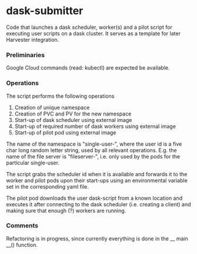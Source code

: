 # dask-submitter

Code that launches a dask scheduler, worker(s) and a pilot script for executing user scripts on a dask cluster. 
It serves as a template for later Harvester integration.

### Preliminaries

Google Cloud commands (read: kubectl) are expected be available.

### Operations

The script performs the following operations

1. Creation of unique namespace
2. Creation of PVC and PV for the new namespace
3. Start-up of dask scheduler using external image
4. Start-up of required number of dask workers using external image
5. Start-up of pilot pod using external image

The name of the namespace is "single-user-<user id>", where the user id is
a five char long random letter string, used by all relevant operations.
E.g. the name of the file server is "fileserver-<user id>", i.e. only used
by the pods for the particular single-user.

The script grabs the scheduler id when it is available and forwards it to
the worker and pilot pods upon their start-ups using an environmental
variable set in the corresponding yaml file.

The pilot pod downloads the user dask-script from a known location and
executes it after connecting to the dask scheduler (i.e. creating a client)
and making sure that enough (?) workers are running.

### Comments

Refactoring is in progress, since currently everything is done in the
__ main __() function.
